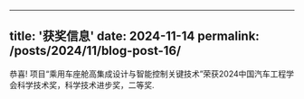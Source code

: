 

---
title: '获奖信息'
date: 2024-11-14
permalink: /posts/2024/11/blog-post-16/
---

恭喜!
项目“乘用车座舱高集成设计与智能控制关键技术”荣获2024中国汽车工程学会科学技术奖，科学技术进步奖，二等奖.



 
